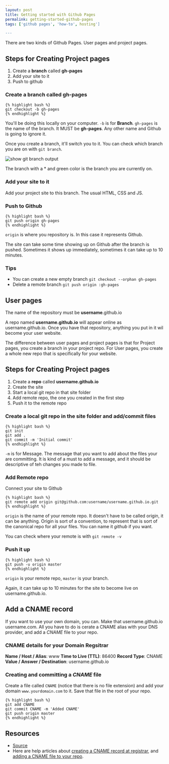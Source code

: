 ```yaml
---
layout: post
title: Getting started with Github Pages
permalink: getting-started-github-pages
tags: ['github pages', 'how-to', hosting']

---
```


There are two kinds of Github Pages. User pages and project pages.

Steps for Creating Project pages
---
1. Create a **branch** called **gh-pages**  
2. Add your site to it
3. Push to github

### Create a branch called gh-pages

    {% highlight bash %}
    git checkout -b gh-pages
    {% endhighlight %}

You'll be doing this locally on your computer. `-b` is for **Branch**. `gh-pages` is the name of the branch. It MUST be **gh-pages**. Any other name and Github is going to ignore it.

Once you create a branch, it'll switch you to it. You can check which branch you are on with `git branch`.

![show git branch output](#)

The branch with a * and green color is the branch you are currently on.

### Add your site to it

Add your project site to this branch. The usual HTML, CSS and JS. 

### Push to Github

    {% highlight bash %}
    git push origin gh-pages
    {% endhighlight %}

`origin` is where you repository is. In this case it represents Github.

The site can take some time showing up on Github after the branch is pushed. Sometimes it shows up immediately, sometimes it can take up to 10 minutes.

### Tips

- You can create a new empty branch `git checkout --orphan gh-pages`
- Delete a remote branch `git push origin :gh-pages`

User pages
---
The name of the repository must be **username**.github.io

A repo named **username.github.io** will appear online as username.github.io. Once you have that repository, anything you put in it wil become your user website.

The difference between user pages and project pages is that for Project pages, you create a branch in your project repo. For User pages, you create a whole new repo that is specifically for your website.

## Steps for Creating Project pages

1. Create a **repo** called **username.github.io**  
2. Create the site
3. Start a local git repo in that site folder
4. Add remote repo, the one you created in the first step
5. Push it to the remote repo 

### Create a local git repo in the site folder and add/commit files

    {% highlight bash %}
    git init
    git add .
    git commit -m 'Initial commit'
    {% endhighlight %}

`-m` is for Message. The message that you want to add about the files your are committing. It is kind of a must to add a message, and it should be descriptive of teh changes you made to file.

### Add Remote repo
Connect your site to Github

    {% highlight bash %}
    git remote add origin git@github.com:username/username.github.io.git
    {% endhighlight %}

`origin` is the name of your remote repo. It doesn't have to be called origin, it can be anything. Origin is sort of a convention, to represent that is sort of the canonical repo for all your files. You can name it _github_ if you want.

You can check where your remote is with `git remote -v`

### Push it up

    {% highlight bash %}
    git push -u origin master
    {% endhighlight %}

`origin` is your remote repo, `master` is your branch.

Again, it can take up to 10 minutes for the site to become live on username.github.io.

Add a CNAME record
---

If you want to use your own domain, you can. Make that username.github.io username.com. All you have to do is cerate a CNAME alias with your DNS provider, and add a _CNAME_ file to your repo.

### CNAME details for your Domain Regsitrar
**Name / Host / Alias**: www
**Time to Live (TTL)**: 86400
**Record Type**: CNAME
**Value / Answer / Destination**: username.github.io

### Creating and committing a _CNAME_ file
Create a file called `CNAME` (notice that there is no file extension) and add your domain `www.yourdomain.com` to it. Save that file in the root of your repo.

    {% highlight bash %}
    git add CNAME
    git commit CNAME -m 'Added CNAME'
    git push origin master
    {% endhighlight %}

Resources
---
- [Source](https://teamtreehouse.com/library/using-github-pages-to-host-free-websites)
- Here are help articles about [creating a CNAME record at registrar](https://help.github.com/articles/tips-for-configuring-a-cname-record-with-your-dns-provider/), and [adding a CNAME file to your repo](https://help.github.com/articles/adding-a-cname-file-to-your-repository/).